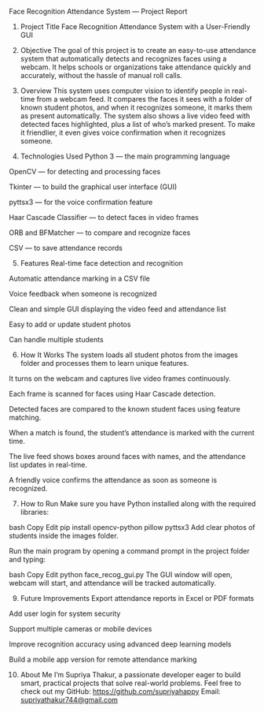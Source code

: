  Face Recognition Attendance System — Project Report
1. Project Title
Face Recognition Attendance System with a User-Friendly GUI

2. Objective
The goal of this project is to create an easy-to-use attendance system that automatically detects and recognizes faces using a webcam. It helps schools or organizations take attendance quickly and accurately, without the hassle of manual roll calls.

3. Overview
This system uses computer vision to identify people in real-time from a webcam feed. It compares the faces it sees with a folder of known student photos, and when it recognizes someone, it marks them as present automatically. The system also shows a live video feed with detected faces highlighted, plus a list of who’s marked present. To make it friendlier, it even gives voice confirmation when it recognizes someone.

4. Technologies Used
Python 3 — the main programming language

OpenCV — for detecting and processing faces

Tkinter — to build the graphical user interface (GUI)

pyttsx3 — for the voice confirmation feature

Haar Cascade Classifier — to detect faces in video frames

ORB and BFMatcher — to compare and recognize faces

CSV — to save attendance records

5. Features
Real-time face detection and recognition

Automatic attendance marking in a CSV file

Voice feedback when someone is recognized

Clean and simple GUI displaying the video feed and attendance list

Easy to add or update student photos

Can handle multiple students

6. How It Works
The system loads all student photos from the images folder and processes them to learn unique features.

It turns on the webcam and captures live video frames continuously.

Each frame is scanned for faces using Haar Cascade detection.

Detected faces are compared to the known student faces using feature matching.

When a match is found, the student’s attendance is marked with the current time.

The live feed shows boxes around faces with names, and the attendance list updates in real-time.

A friendly voice confirms the attendance as soon as someone is recognized.

7. How to Run
Make sure you have Python installed along with the required libraries:

bash
Copy
Edit
pip install opencv-python pillow pyttsx3
Add clear photos of students inside the images folder.

Run the main program by opening a command prompt in the project folder and typing:

bash
Copy
Edit
python face_recog_gui.py
The GUI window will open, webcam will start, and attendance will be tracked automatically.


9. Future Improvements
Export attendance reports in Excel or PDF formats

Add user login for system security

Support multiple cameras or mobile devices

Improve recognition accuracy using advanced deep learning models

Build a mobile app version for remote attendance marking

10. About Me
I’m Supriya Thakur, a passionate developer eager to build smart, practical projects that solve real-world problems.
Feel free to check out my GitHub: https://github.com/supriyahappy
Email: supriyathakur744@gmail.com